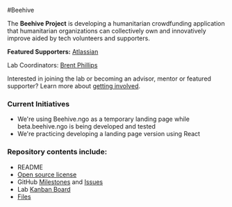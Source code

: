 #Beehive

The **Beehive Project** is developing a humanitarian crowdfunding application that humanitarian organizations can collectively own and innovatively improve aided by tech volunteers and supporters.

**Featured Supporters:** [Atlassian](https://www.atlassian.com/)

Lab Coordinators: [Brent Phillips](http://github.com/brentophillips)

Interested in joining the lab or becoming an advisor, mentor or featured supporter? Learn more about [getting involved](https://github.com/BeehiveNGO/Contribute).

### Current Initiatives

- We're using Beehive.ngo as a temporary landing page while beta.beehive.ngo is being developed and tested
- We're practicing developing a landing page version using React

### Repository contents include:

- README
- [Open source license](https://github.com/BeehiveNGO/DevelopmentLab/blob/master/LICENSE.md)
- GitHub [Milestones](https://github.com/BeehiveNGO/Beehive/milestones) and [Issues](https://github.com/BeehiveNGO/Beehive/issues)
- Lab [Kanban Board](https://github.com/BeehiveNGO/Beehive/projects/1)
- [Files](https://github.com/BeehiveNGO/Beehive/tree/master/files)

